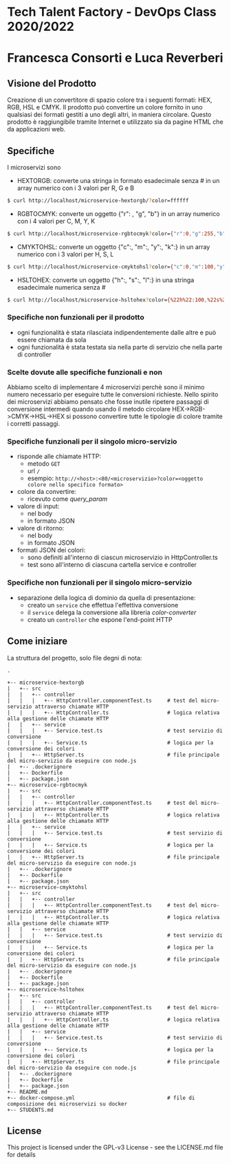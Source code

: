 # Tech Talent Factory - DevOps Class 2020/2022

# Francesca Consorti e Luca Reverberi

## Visione del Prodotto
Creazione di un convertitore di spazio colore tra i seguenti formati: HEX, RGB, HSL e CMYK. Il prodotto può convertire
un colore fornito in uno qualsiasi dei formati gestiti a uno degli altri, in maniera circolare. Questo prodotto è raggiungibile tramite
Internet e utilizzato sia da pagine HTML che da applicazioni web.

## Specifiche
I microservizi sono
- HEXTORGB: converte una stringa in formato esadecimale senza # in un array numerico con i 3 valori per R, G e B 
```bash
$ curl http://localhost/microservice-hextorgb/?color=ffffff
```

- RGBTOCMYK: converte un oggetto {"r": , "g", "b"} in un array numerico con i 4 valori per C, M, Y, K
```bash
$ curl http://localhost/microservice-rgbtocmyk?color={"r":0,"g":255,"b":0}
```

- CMYKTOHSL: converte un oggetto {"c":, "m":, "y":, "k":} in un array numerico con i 3 valori per H, S, L
```bash
$ curl http://localhost/microservice-cmyktohsl?color={"c":0,"m":100,"y":0,"k":0}
```

- HSLTOHEX: converte un oggetto {"h":, "s":, "l":} in una stringa esadecimale numerica senza #
```bash
$ curl http://localhost/microservice-hsltohex?color={%22h%22:100,%22s%22:0,%22l%22:100}
```


### Specifiche non funzionali per il prodotto
- ogni funzionalità è stata rilasciata indipendentemente dalle altre e può essere chiamata da sola
- ogni funzionalità è stata testata sia nella parte di servizio che nella parte di controller

### Scelte dovute alle specifiche funzionali e non
Abbiamo scelto di implementare 4 microservizi perchè sono il minimo numero necessario per eseguire tutte le conversioni richieste. 
Nello spirito dei microservizi abbiamo pensato che fosse inutile ripetere passaggi di conversione intermedi quando usando il metodo circolare HEX->RGB->CMYK->HSL->HEX si possono convertire tutte le tipologie di colore tramite i corretti passaggi. 

### Specifiche funzionali per il singolo micro-servizio
- risponde alle chiamate HTTP:
  - metodo `GET`
  - url `/`
  - esempio: `http://<host>:<80/<microservizio>?color=<oggetto colore nello specifico formato>`
- colore da convertire:
  - ricevuto come _query_param_
- valore di input:
  - nel body
  - in formato JSON
- valore di ritorno:
  - nel body
  - in formato JSON
- formati JSON dei colori:
  - sono definiti all'interno di ciascun microservizio in HttpController.ts
  - test sono all'interno di ciascuna cartella service e controller

### Specifiche non funzionali per il singolo micro-servizio
- separazione della logica di dominio da quella di presentazione:
  - creato un `service` che effettua l'effettiva conversione
  - il `service` delega la conversione alla libreria _color-converter_
  - creato un `controller` che espone l'end-point HTTP


## Come iniziare
La struttura del progetto, solo file degni di nota:
```
.

+-- microservice-hextorgb
|   +-- src
|   |   +-- controller
|   |   |   +-- HttpController.componentTest.ts     # test del micro-servizio attraverso chiamate HTTP
|   |   |   +-- HttpController.ts                   # logica relativa alla gestione delle chiamate HTTP
|   |   +-- service
|   |   |   +-- Service.test.ts                     # test servizio di conversione
|   |   |   +-- Service.ts                          # logica per la conversione dei colori
|   |   +-- HttpServer.ts                           # file principale del micro-servizio da eseguire con node.js
|   +-- .dockerignore
|   +-- Dockerfile
|   +-- package.json
+-- microservice-rgbtocmyk
|   +-- src
|   |   +-- controller
|   |   |   +-- HttpController.componentTest.ts     # test del micro-servizio attraverso chiamate HTTP
|   |   |   +-- HttpController.ts                   # logica relativa alla gestione delle chiamate HTTP
|   |   +-- service
|   |   |   +-- Service.test.ts                     # test servizio di conversione
|   |   |   +-- Service.ts                          # logica per la conversione dei colori
|   |   +-- HttpServer.ts                           # file principale del micro-servizio da eseguire con node.js
|   +-- .dockerignore
|   +-- Dockerfile
|   +-- package.json
+-- microservice-cmyktohsl
|   +-- src
|   |   +-- controller
|   |   |   +-- HttpController.componentTest.ts     # test del micro-servizio attraverso chiamate HTTP
|   |   |   +-- HttpController.ts                   # logica relativa alla gestione delle chiamate HTTP
|   |   +-- service
|   |   |   +-- Service.test.ts                     # test servizio di conversione
|   |   |   +-- Service.ts                          # logica per la conversione dei colori
|   |   +-- HttpServer.ts                           # file principale del micro-servizio da eseguire con node.js
|   +-- .dockerignore
|   +-- Dockerfile
|   +-- package.json
+-- microservice-hsltohex
|   +-- src
|   |   +-- controller
|   |   |   +-- HttpController.componentTest.ts     # test del micro-servizio attraverso chiamate HTTP
|   |   |   +-- HttpController.ts                   # logica relativa alla gestione delle chiamate HTTP
|   |   +-- service
|   |   |   +-- Service.test.ts                     # test servizio di conversione
|   |   |   +-- Service.ts                          # logica per la conversione dei colori
|   |   +-- HttpServer.ts                           # file principale del micro-servizio da eseguire con node.js
|   +-- .dockerignore
|   +-- Dockerfile
|   +-- package.json
+-- README.md
+-- docker-compose.yml                              # file di composizione dei microservizi su docker 
+-- STUDENTS.md
```


## License
This project is licensed under the GPL-v3 License - see the LICENSE.md file for details
